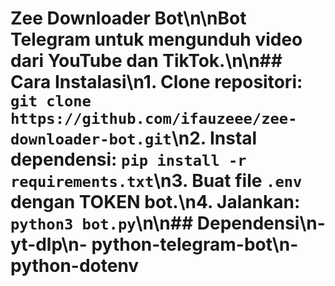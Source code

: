 # Zee Downloader Bot\n\nBot Telegram untuk mengunduh video dari YouTube dan TikTok.\n\n## Cara Instalasi\n1. Clone repositori: `git clone https://github.com/ifauzeee/zee-downloader-bot.git`\n2. Instal dependensi: `pip install -r requirements.txt`\n3. Buat file `.env` dengan TOKEN bot.\n4. Jalankan: `python3 bot.py`\n\n## Dependensi\n- yt-dlp\n- python-telegram-bot\n- python-dotenv

